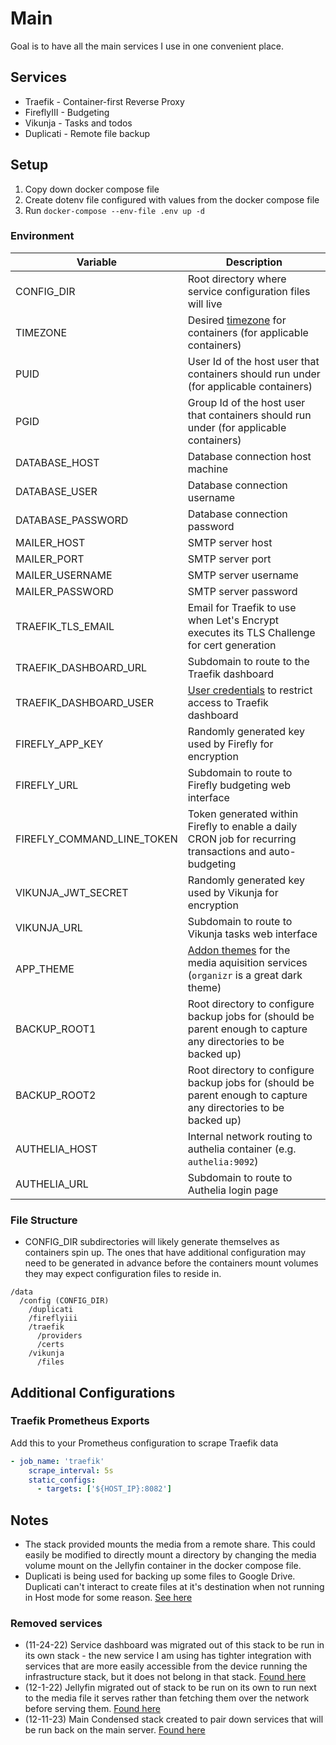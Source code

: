 # Main

Goal is to have all the main services I use in one convenient place.

## Services

- Traefik - Container-first Reverse Proxy
- FireflyIII - Budgeting
- Vikunja - Tasks and todos
- Duplicati - Remote file backup

## Setup

1. Copy down docker compose file
2. Create dotenv file configured with values from the docker compose file
3. Run `docker-compose --env-file .env up -d`

### Environment

| Variable                   | Description                                                                                                                 |
| -------------------------- | --------------------------------------------------------------------------------------------------------------------------- |
| CONFIG_DIR                 | Root directory where service configuration files will live                                                                  |
| TIMEZONE                   | Desired [timezone](https://en.wikipedia.org/wiki/List_of_tz_database_time_zones) for containers (for applicable containers) |
| PUID                       | User Id of the host user that containers should run under (for applicable containers)                                       |
| PGID                       | Group Id of the host user that containers should run under (for applicable containers)                                      |
| DATABASE_HOST              | Database connection host machine                                                                                            |
| DATABASE_USER              | Database connection username                                                                                                |
| DATABASE_PASSWORD          | Database connection password                                                                                                |
| MAILER_HOST                | SMTP server host                                                                                                            |
| MAILER_PORT                | SMTP server port                                                                                                            |
| MAILER_USERNAME            | SMTP server username                                                                                                        |
| MAILER_PASSWORD            | SMTP server password                                                                                                        |
| TRAEFIK_TLS_EMAIL          | Email for Traefik to use when Let's Encrypt executes its TLS Challenge for cert generation                                  |
| TRAEFIK_DASHBOARD_URL      | Subdomain to route to the Traefik dashboard                                                                                 |
| TRAEFIK_DASHBOARD_USER     | [User credentials](https://doc.traefik.io/traefik/middlewares/http/basicauth/) to restrict access to Traefik dashboard      |
| FIREFLY_APP_KEY            | Randomly generated key used by Firefly for encryption                                                                       |
| FIREFLY_URL                | Subdomain to route to Firefly budgeting web interface                                                                       |
| FIREFLY_COMMAND_LINE_TOKEN | Token generated within Firefly to enable a daily CRON job for recurring transactions and auto-budgeting                     |
| VIKUNJA_JWT_SECRET         | Randomly generated key used by Vikunja for encryption                                                                       |
| VIKUNJA_URL                | Subdomain to route to Vikunja tasks web interface                                                                           |
| APP_THEME                  | [Addon themes](https://theme-park.dev/) for the media aquisition services (`organizr` is a great dark theme)                |
| BACKUP_ROOT1               | Root directory to configure backup jobs for (should be parent enough to capture any directories to be backed up)            |
| BACKUP_ROOT2               | Root directory to configure backup jobs for (should be parent enough to capture any directories to be backed up)            |
| AUTHELIA_HOST              | Internal network routing to authelia container (e.g. `authelia:9092`)                                                       |
| AUTHELIA_URL               | Subdomain to route to Authelia login page                                                                                   |

### File Structure

- CONFIG_DIR subdirectories will likely generate themselves as containers spin up. The ones that have additional configuration may need to be generated in advance before the containers mount volumes they may expect configuration files to reside in.

```
/data
  /config (CONFIG_DIR)
    /duplicati
    /fireflyiii
    /traefik
      /providers
      /certs
    /vikunja
      /files
```

## Additional Configurations

### Traefik Prometheus Exports

Add this to your Prometheus configuration to scrape Traefik data

```yml
- job_name: 'traefik'
    scrape_interval: 5s
    static_configs:
      - targets: ['${HOST_IP}:8082']
```

## Notes

- The stack provided mounts the media from a remote share. This could easily be modified to directly mount a directory by changing the media volume mount on the Jellyfin container in the docker compose file.
- Duplicati is being used for backing up some files to Google Drive. Duplicati can't interact to create files at it's destination when not running in Host mode for some reason. [See here](https://forum.duplicati.com/t/google-drive-shared-drive-path-error/14036/3)

### Removed services

- (11-24-22) Service dashboard was migrated out of this stack to be run in its own stack - the new service I am using has tighter integration with services that are more easily accessible from the device running the infrastructure stack, but it does not belong in that stack. [Found here](../../../services/homepage/)
- (12-1-22) Jellyfin migrated out of stack to be run on its own to run next to the media file it serves rather than fetching them over the network before serving them. [Found here](../../../services/jellyfin/)
- (12-11-23) Main Condensed stack created to pair down services that will be run back on the main server. [Found here](../main_condensed/)
